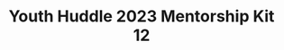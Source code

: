 ---
title: Youth Huddle 2023 Mentorship Kit 12
redirect_to: https://drive.google.com/drive/u/1/folders/1Rng7TZq9iZs6zcjWzoI2Yk0oQxmsxCXG
redirect_from: 
  - /YH23Kit-PattyE
  - /yh23kit-pattye
---